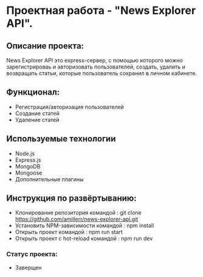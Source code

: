 # Проектная работа - "News Explorer API".

## Описание проекта:

News Explorer API это express-сервер, с помощью которого можно зарегистрироваь и авторизовать пользователей, создать, удалить и возвращать статьи, которые пользователь сохранил в личном кабинете.

## Функционал:

* Регистрация/авторизация пользователей
* Создание статей
* Удаление статей

## Используемые технологии

* Node.js
* Express.js
* MongoDB
* Mongoose
* Дополнительные плагины

## Инструкция по развёртыванию:

* Клонирование репозитория командой : git clone https://github.com/amillerr/news-explorer-api.git
* Установить NPM-зависимости командой : npm install
* Открыть проект командой : npm run start
* Открыть проект с hot-reload командой : npm run dev

### Статус проекта:

* Заверщен
